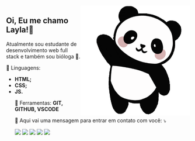 <img src="https://github.com/layla-snogueira/layla-snogueira/blob/main/panda-waving-cartoon-sticker.gif" min-width="400px" max-width="400px" width="300px" align="right" alt="Computador iuriCode">

<h2 align="left"> 
  Oi, Eu me chamo <strong>Layla!🐼</strong></h2>
<p   align="left">Atualmente sou estudante de desenvolvimento web full stack e também sou bióloga 🌿.</p>

<p align="left">
  🦄 Linguagens: 
  <ul>
    <li> <strong>HTML;</strong></li>
    <li><strong>CSS;</strong></li>
   <li><strong>JS.</strong></li>
</p>

<p align="left">
  💼 Ferramentas: <strong>GIT, GITHUB, VSCODE </strong>
</p>

<p align="left">
  💌 Aqui vai uma mensagem para entrar em contato com você: ⤵️
</p>

<p align="left">
  <a href="#" alt="Gmail">
  <img src="https://img.shields.io/badge/-Gmail-FF0000?style=flat-square&labelColor=FF0000&logo=gmail&logoColor=white&link=LINK-DO-SEU-EMAIL" /></a>

  <a href="#" alt="Linkedin">
  <img src="https://img.shields.io/badge/-Linkedin-0e76a8?style=flat-square&logo=Linkedin&logoColor=white&link=LINK-DO-SEU-LINKEDIN" /></a>

  <a href="#" alt="WhatsApp">
  <img src="https://img.shields.io/badge/-WhatsApp-25d366?style=flat-square&labelColor=25d366&logo=whatsapp&logoColor=white&link=API-DO-SEU-WHATSAPP"/></a>

  <a href="#" alt="Facebook">
  <img src="https://img.shields.io/badge/-Facebook-3b5998?style=flat-square&labelColor=3b5998&logo=facebook&logoColor=white&link=LINK-DO-SEU-FACEBOOK"/></a>

  <a href="#" alt="Instagram">
  <img src="https://img.shields.io/badge/-Instagram-DF0174?style=flat-square&labelColor=DF0174&logo=instagram&logoColor=white&link=LINK-DO-SEU-INSTAGRAM"/></a>
</p>  
